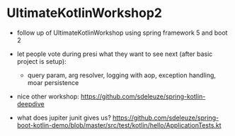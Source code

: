 # UltimateKotlinWorkshop2

* follow up of UltimateKotlinWorkshop using spring framework 5 and boot 2

* let people vote during presi what they want to see next (after basic project is setup): 
    * query param, arg resolver, logging with aop, exception handling, moar persistence 
* nice other workshop: https://github.com/sdeleuze/spring-kotlin-deepdive
* what does jupiter junit gives us? https://github.com/sdeleuze/spring-boot-kotlin-demo/blob/master/src/test/kotlin/hello/ApplicationTests.kt
